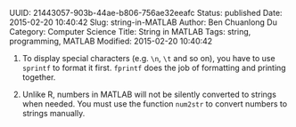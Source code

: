UUID: 21443057-903b-44ae-b806-756ae32eeafc
Status: published
Date: 2015-02-20 10:40:42
Slug: string-in-MATLAB
Author: Ben Chuanlong Du
Category: Computer Science
Title: String in MATLAB
Tags: string, programming, MATLAB
Modified: 2015-02-20 10:40:42


1. To display special characters (e.g. `\n`, `\t` and so on),
you have to use `sprintf` to format it first. 
`fprintf` does the job of formatting and printing together.

2. Unlike R, 
numbers in MATLAB will not be silently converted to strings when needed.
You must use the function `num2str` to convert numbers to strings manually.
